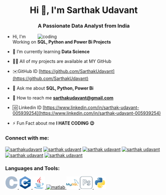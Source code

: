 <h1 align="center">Hi 👋, I'm Sarthak Udavant</h1>
<h3 align="center">A Passionate Data Analyst from India</h3>

<img align="right" alt="coding" width="400" src="https://khatriroshan.com.np/static/media/giphy.b31655aeb566789dab09.gif">


- Hi, I'm Working on **SQL, Python and Power Bi Projects**

- 🌱 I’m currently learning **Data Science**

- 👨‍💻 All of my projects are available at MY GitHub

- ✉️GitHub ID [https://github.com/SarthakUdavant](https://github.com/SarthakUdavant)

- 💬 Ask me about **SQL, Python, Power Bi**

- 🪪 How to reach me **sarthakudavant@gmail.com**

- 🆔 Linkedin ID [https://www.linkedin.com/in/sarthak-udavant-005939254](https://www.linkedin.com/in/sarthak-udavant-005939254)

- ⚡ Fun Fact about me **I HATE CODING 😉**

<h3 align="left">Connect with me:</h3>
<p align="left">
<a href="https://linkedin.com/in/sarthakudavant" target="blank"><img align="center" src="https://raw.githubusercontent.com/rahuldkjain/github-profile-readme-generator/master/src/images/icons/Social/linked-in-alt.svg" alt="sarthakudavant" height="30" width="40" /></a>
<a href="https://kaggle.com/sarthak udavant" target="blank"><img align="center" src="https://raw.githubusercontent.com/rahuldkjain/github-profile-readme-generator/master/src/images/icons/Social/kaggle.svg" alt="sarthak udavant" height="30" width="40" /></a>
<a href="https://fb.com/sarthak udavant" target="blank"><img align="center" src="https://raw.githubusercontent.com/rahuldkjain/github-profile-readme-generator/master/src/images/icons/Social/facebook.svg" alt="sarthak udavant" height="30" width="40" /></a>
<a href="https://instagram.com/sarthak udavant" target="blank"><img align="center" src="https://raw.githubusercontent.com/rahuldkjain/github-profile-readme-generator/master/src/images/icons/Social/instagram.svg" alt="sarthak udavant" height="30" width="40" /></a>
<a href="https://www.youtube.com/c/sarthak udavant" target="blank"><img align="center" src="https://raw.githubusercontent.com/rahuldkjain/github-profile-readme-generator/master/src/images/icons/Social/youtube.svg" alt="sarthak udavant" height="30" width="40" /></a>
<a href="https://www.hackerrank.com/sarthak udavant" target="blank"><img align="center" src="https://raw.githubusercontent.com/rahuldkjain/github-profile-readme-generator/master/src/images/icons/Social/hackerrank.svg" alt="sarthak udavant" height="30" width="40" /></a>
</p>

<h3 align="left">Languages and Tools:</h3>
<p align="left"> <a href="https://www.cprogramming.com/" target="_blank" rel="noreferrer"> <img src="https://raw.githubusercontent.com/devicons/devicon/master/icons/c/c-original.svg" alt="c" width="40" height="40"/> </a> <a href="https://www.w3schools.com/cpp/" target="_blank" rel="noreferrer"> <img src="https://raw.githubusercontent.com/devicons/devicon/master/icons/cplusplus/cplusplus-original.svg" alt="cplusplus" width="40" height="40"/> </a> <a href="https://www.java.com" target="_blank" rel="noreferrer"> <img src="https://raw.githubusercontent.com/devicons/devicon/master/icons/java/java-original.svg" alt="java" width="40" height="40"/> </a> <a href="https://www.mathworks.com/" target="_blank" rel="noreferrer"> <img src="https://upload.wikimedia.org/wikipedia/commons/2/21/Matlab_Logo.png" alt="matlab" width="40" height="40"/> </a> <a href="https://www.mysql.com/" target="_blank" rel="noreferrer"> <img src="https://raw.githubusercontent.com/devicons/devicon/master/icons/mysql/mysql-original-wordmark.svg" alt="mysql" width="40" height="40"/> </a> <a href="https://www.photoshop.com/en" target="_blank" rel="noreferrer"> <img src="https://raw.githubusercontent.com/devicons/devicon/master/icons/photoshop/photoshop-line.svg" alt="photoshop" width="40" height="40"/> </a> <a href="https://www.python.org" target="_blank" rel="noreferrer"> <img src="https://raw.githubusercontent.com/devicons/devicon/master/icons/python/python-original.svg" alt="python" width="40" height="40"/> </a> </p>


<!--
**SarthakUdavant/SarthakUdavant** is a ✨ _special_ ✨ repository because its `README.md` (this file) appears on your GitHub profile.

Here are some ideas to get you started:

- 🔭 I’m currently working on ...
- 🌱 I’m currently learning ...
- 👯 I’m looking to collaborate on ...
- 🤔 I’m looking for help with ...
- 💬 Ask me about ...
- 📫 How to reach me: ...
- 😄 Pronouns: ...
- ⚡ Fun fact: ...
-->

